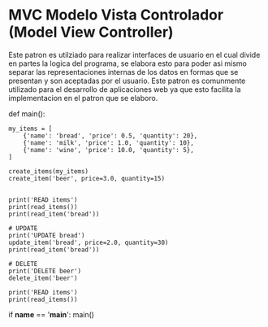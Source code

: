 # MVC Modelo Vista Controlador (Model View Controller)
Este patron es utilziado para realizar interfaces de usuario en el cual
divide en partes la logica del programa, se elabora esto para poder asi
mismo separar las representaciones internas de los datos en formas que se 
presentan y son aceptadas por el usuario. Este patron es comunmente utilizado
para el desarrollo de aplicaciones web ya que esto facilita la implementacion
en el patron que se elaboro.


def main():

    my_items = [
        {'name': 'bread', 'price': 0.5, 'quantity': 20},
        {'name': 'milk', 'price': 1.0, 'quantity': 10},
        {'name': 'wine', 'price': 10.0, 'quantity': 5},
    ]

    create_items(my_items)
    create_item('beer', price=3.0, quantity=15)

   
    print('READ items')
    print(read_items())
    print(read_item('bread'))

    # UPDATE
    print('UPDATE bread')
    update_item('bread', price=2.0, quantity=30)
    print(read_item('bread'))

    # DELETE
    print('DELETE beer')
    delete_item('beer')

    print('READ items')
    print(read_items())

if __name__ == '__main__':
    main()
